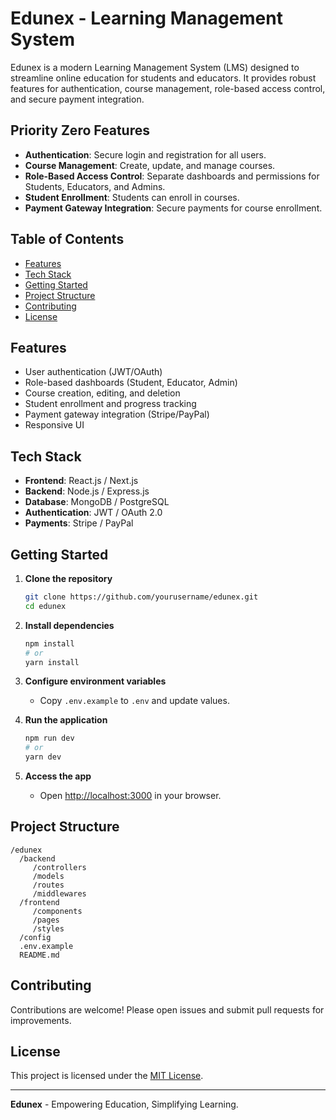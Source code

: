 # Edunex - Learning Management System

Edunex is a modern Learning Management System (LMS) designed to streamline online education for students and educators. It provides robust features for authentication, course management, role-based access control, and secure payment integration.

## Priority Zero Features

- **Authentication**: Secure login and registration for all users.
- **Course Management**: Create, update, and manage courses.
- **Role-Based Access Control**: Separate dashboards and permissions for Students, Educators, and Admins.
- **Student Enrollment**: Students can enroll in courses.
- **Payment Gateway Integration**: Secure payments for course enrollment.

## Table of Contents

- [Features](#features)
- [Tech Stack](#tech-stack)
- [Getting Started](#getting-started)
- [Project Structure](#project-structure)
- [Contributing](#contributing)
- [License](#license)

## Features

- User authentication (JWT/OAuth)
- Role-based dashboards (Student, Educator, Admin)
- Course creation, editing, and deletion
- Student enrollment and progress tracking
- Payment gateway integration (Stripe/PayPal)
- Responsive UI

## Tech Stack

- **Frontend**: React.js / Next.js
- **Backend**: Node.js / Express.js
- **Database**: MongoDB / PostgreSQL
- **Authentication**: JWT / OAuth 2.0
- **Payments**: Stripe / PayPal

## Getting Started

1. **Clone the repository**
    ```bash
    git clone https://github.com/yourusername/edunex.git
    cd edunex
    ```

2. **Install dependencies**
    ```bash
    npm install
    # or
    yarn install
    ```

3. **Configure environment variables**
    - Copy `.env.example` to `.env` and update values.

4. **Run the application**
    ```bash
    npm run dev
    # or
    yarn dev
    ```

5. **Access the app**
    - Open [http://localhost:3000](http://localhost:3000) in your browser.

## Project Structure

```
/edunex
  /backend
     /controllers
     /models
     /routes
     /middlewares
  /frontend
     /components
     /pages
     /styles
  /config
  .env.example
  README.md
```

## Contributing

Contributions are welcome! Please open issues and submit pull requests for improvements.

## License

This project is licensed under the [MIT License](LICENSE).

---

**Edunex** - Empowering Education, Simplifying Learning.